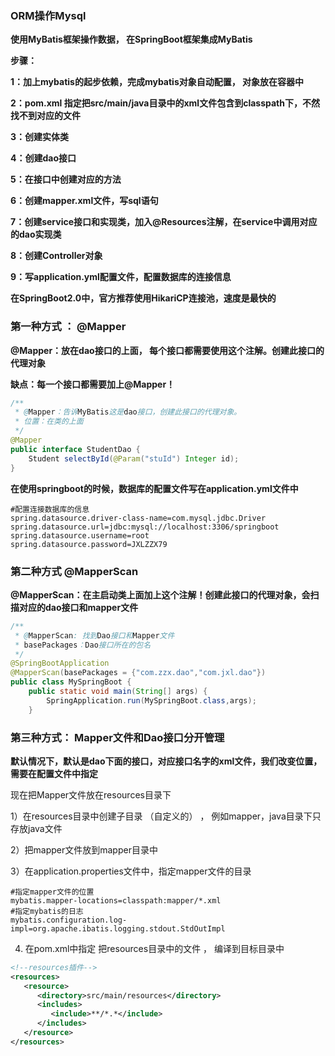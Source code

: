 ### ORM操作Mysql

**使用MyBatis框架操作数据，  在SpringBoot框架集成MyBatis**

**步骤：**

**1：加上mybatis的起步依赖，完成mybatis对象自动配置， 对象放在容器中**

**2：pom.xml 指定把src/main/java目录中的xml文件包含到classpath下，不然找不到对应的文件**

**3：创建实体类**

**4：创建dao接口**

**5：在接口中创建对应的方法**

**6：创建mapper.xml文件，写sql语句**

**7：创建service接口和实现类，加入@Resources注解，在service中调用对应的dao实现类**

**8：创建Controller对象**

**9：写application.yml配置文件，配置数据库的连接信息**



**在SpringBoot2.0中，官方推荐使用HikariCP连接池，速度是最快的**



### 第一种方式 ： @Mapper

**@Mapper：放在dao接口的上面， 每个接口都需要使用这个注解。创建此接口的代理对象**

**缺点：每一个接口都需要加上@Mapper！**

```java
/**
 * @Mapper：告诉MyBatis这是dao接口，创建此接口的代理对象。
 * 位置：在类的上面
 */
@Mapper
public interface StudentDao {
    Student selectById(@Param("stuId") Integer id);
}
```

**在使用springboot的时候，数据库的配置文件写在application.yml文件中**

```properties
#配置连接数据库的信息
spring.datasource.driver-class-name=com.mysql.jdbc.Driver
spring.datasource.url=jdbc:mysql://localhost:3306/springboot
spring.datasource.username=root
spring.datasource.password=JXLZZX79
```



### 第二种方式  @MapperScan

**@MapperScan：在主启动类上面加上这个注解！创建此接口的代理对象，会扫描对应的dao接口和mapper文件**

```java
/**
 * @MapperScan: 找到Dao接口和Mapper文件
 * basePackages：Dao接口所在的包名
 */
@SpringBootApplication
@MapperScan(basePackages = {"com.zzx.dao","com.jxl.dao"})
public class MySpringBoot {
    public static void main(String[] args) {
        SpringApplication.run(MySpringBoot.class,args);
    }

```



### 第三种方式： Mapper文件和Dao接口分开管理

**默认情况下，默认是dao下面的接口，对应接口名字的xml文件，我们改变位置，需要在配置文件中指定**

 现在把Mapper文件放在resources目录下

1）在resources目录中创建子目录 （自定义的） ， 例如mapper，java目录下只存放java文件

2）把mapper文件放到mapper目录中

3）在application.properties文件中，指定mapper文件的目录

```properties
#指定mapper文件的位置
mybatis.mapper-locations=classpath:mapper/*.xml
#指定mybatis的日志
mybatis.configuration.log-impl=org.apache.ibatis.logging.stdout.StdOutImpl
```

4) 在pom.xml中指定 把resources目录中的文件 ， 编译到目标目录中

```xml
<!--resources插件-->
<resources>
   <resource>
      <directory>src/main/resources</directory>
      <includes>
         <include>**/*.*</include>
      </includes>
   </resource>
</resources>
```



